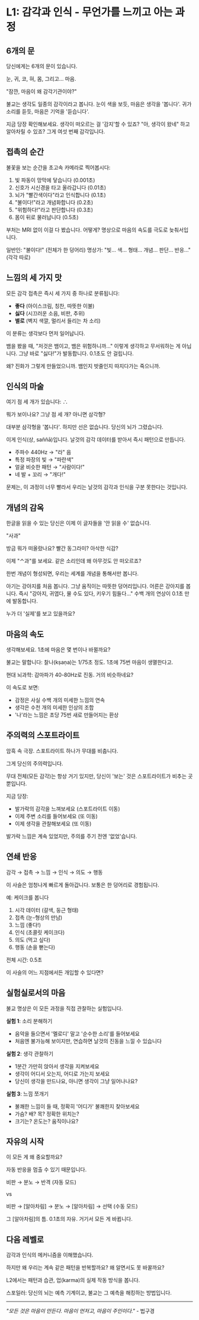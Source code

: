 # L1: 감각과 인식 - 무언가를 느끼고 아는 과정

## 6개의 문

당신에게는 6개의 문이 있습니다.

눈, 귀, 코, 혀, 몸, 그리고... 마음.

"잠깐, 마음이 왜 감각기관이야?"

불교는 생각도 일종의 감각이라고 봅니다. 눈이 색을 보듯, 마음은 생각을 '봅니다'. 귀가 소리를 듣듯, 마음은 기억을 '듣습니다'.

지금 당장 확인해보세요. 생각이 떠오르는 걸 '감지'할 수 있죠? "아, 생각이 왔네" 하고 알아차릴 수 있죠? 그게 여섯 번째 감각입니다.

## 접촉의 순간

불꽃을 보는 순간을 초고속 카메라로 찍어봅시다:

1. 빛 파동이 망막에 닿습니다 (0.001초)
2. 신호가 시신경을 타고 올라갑니다 (0.01초)
3. 뇌가 "빨간색이다"라고 인식합니다 (0.1초)
4. "불이다!"라고 개념화합니다 (0.2초)
5. "위험하다!"라고 판단합니다 (0.3초)
6. 몸이 뒤로 물러납니다 (0.5초)

부처는 MRI 없이 이걸 다 봤습니다. 어떻게? 명상으로 마음의 속도를 극도로 늦춰서입니다.

일반인: "불이다!" (전체가 한 덩어리)
명상가: "빛... 색... 형태... 개념... 판단... 반응..." (각각 따로)

## 느낌의 세 가지 맛

모든 감각 접촉은 즉시 세 가지 중 하나로 분류됩니다:

- **좋다** (아이스크림, 칭찬, 따뜻한 이불)
- **싫다** (시끄러운 소음, 비판, 추위)  
- **별로** (벽지 색깔, 멀리서 들리는 차 소리)

이 분류는 생각보다 먼저 일어납니다. 

뱀을 봤을 때, "저것은 뱀이고, 뱀은 위험하니까..." 이렇게 생각하고 무서워하는 게 아닙니다. 그냥 바로 "싫다!"가 발동합니다. 0.1초도 안 걸립니다.

왜? 진화가 그렇게 만들었으니까. 뱀인지 밧줄인지 따지다가는 죽으니까.

## 인식의 마술

여기 점 세 개가 있습니다: ∴

뭐가 보이나요? 그냥 점 세 개? 아니면 삼각형?

대부분 삼각형을 '봅니다'. 하지만 선은 없습니다. 당신의 뇌가 그렸습니다.

이게 인식(상, saññā)입니다. 날것의 감각 데이터를 받아서 즉시 패턴으로 만듭니다.

- 주파수 440Hz → "라" 음
- 특정 파장의 빛 → "파란색"
- 얼굴 비슷한 패턴 → "사람이다!"
- 네 발 + 꼬리 → "개다!"

문제는, 이 과정이 너무 빨라서 우리는 날것의 감각과 인식을 구분 못한다는 것입니다.

## 개념의 감옥

한글을 읽을 수 있는 당신은 이제 이 글자들을 '안 읽을 수' 없습니다.

"사과"

방금 뭐가 떠올랐나요? 빨간 동그라미? 아삭한 식감? 

이제 "ᄉ과"를 보세요. 같은 소리인데 왜 아무것도 안 떠오르죠?

한번 개념이 형성되면, 우리는 세계를 개념을 통해서만 봅니다. 

아기는 강아지를 처음 봅니다. 그냥 움직이는 따뜻한 덩어리입니다.
어른은 강아지를 봅니다. 즉시 "강아지, 귀엽다, 물 수도 있다, 키우기 힘들다..." 수백 개의 연상이 0.1초 만에 발동합니다.

누가 더 '실제'를 보고 있을까요?

## 마음의 속도

생각해보세요. 1초에 마음은 몇 번이나 바뀔까요?

불교는 말합니다: 찰나(kṣaṇa)는 1/75초 정도. 1초에 75번 마음이 생멸한다고.

현대 뇌과학: 감마파가 40-80Hz로 진동. 거의 비슷하네요?

이 속도로 보면:
- 감정은 사실 수백 개의 미세한 느낌의 연속
- 생각은 수천 개의 미세한 인상의 조합
- '나'라는 느낌은 초당 75번 새로 만들어지는 환상

## 주의력의 스포트라이트

암흑 속 극장. 스포트라이트 하나가 무대를 비춥니다.

그게 당신의 주의력입니다.

무대 전체(모든 감각)는 항상 거기 있지만, 당신이 '보는' 것은 스포트라이트가 비추는 곳뿐입니다.

지금 당장:
- 발가락의 감각을 느껴보세요 (스포트라이트 이동)
- 이제 주변 소리를 들어보세요 (또 이동)
- 이제 생각을 관찰해보세요 (또 이동)

발가락 느낌은 계속 있었지만, 주의를 주기 전엔 '없었'습니다.

## 연쇄 반응

감각 → 접촉 → 느낌 → 인식 → 의도 → 행동

이 사슬은 엄청나게 빠르게 돌아갑니다. 보통은 한 덩어리로 경험됩니다.

예: 케이크를 봅니다
1. 시각 데이터 (갈색, 둥근 형태)
2. 접촉 (눈-형상의 만남)  
3. 느낌 (좋다!)
4. 인식 (초콜릿 케이크다)
5. 의도 (먹고 싶다)
6. 행동 (손을 뻗는다)

전체 시간: 0.5초

이 사슬의 어느 지점에서든 개입할 수 있다면?

## 실험실로서의 마음

불교 명상은 이 모든 과정을 직접 관찰하는 실험입니다.

**실험 1**: 소리 분해하기
- 음악을 들으면서 '멜로디' 말고 '순수한 소리'를 들어보세요
- 처음엔 불가능해 보이지만, 연습하면 날것의 진동을 느낄 수 있습니다

**실험 2**: 생각 관찰하기
- 1분간 가만히 앉아서 생각을 지켜보세요
- 생각이 어디서 오는지, 어디로 가는지 보세요
- 당신이 생각을 만드나요, 아니면 생각이 그냥 일어나나요?

**실험 3**: 느낌 쪼개기
- 불쾌한 느낌이 들 때, 정확히 '어디가' 불쾌한지 찾아보세요
- 가슴? 배? 목? 정확한 위치는? 
- 크기는? 온도는? 움직이나요?

## 자유의 시작

이 모든 게 왜 중요할까요?

자동 반응을 멈출 수 있기 때문입니다.

비판 → 분노 → 반격 (자동 모드)

vs

비판 → [알아차림] → 분노 → [알아차림] → 선택 (수동 모드)

그 [알아차림]의 틈. 0.1초의 자유. 거기서 모든 게 바뀝니다.

## 다음 레벨로

감각과 인식의 메커니즘을 이해했습니다.

하지만 왜 우리는 계속 같은 패턴을 반복할까요?
왜 알면서도 못 바꿀까요?

L2에서는 패턴과 습관, 업(karma)의 실제 작동 방식을 봅니다.

스포일러: 당신의 뇌는 예측 기계이고, 
불교는 그 예측을 해킹하는 방법입니다.

---

*"모든 것은 마음이 만든다. 마음이 먼저고, 마음이 주인이다."* - 법구경